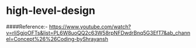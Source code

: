 # high-level-design

####Reference:- https://www.youtube.com/watch?v=rliSgjoOFTs&list=PL6W8uoQQ2c63W58rpNFDwdrBnq5G3EfT7&ab_channel=Concept%26%26Coding-byShrayansh
